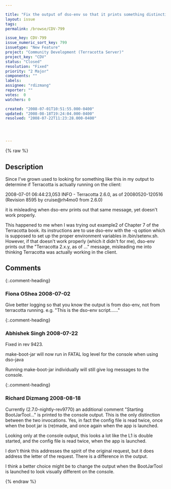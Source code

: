 ```yaml
---

title: "Fix the output of dso-env so that it prints something distinctive"
layout: issue
tags: 
permalink: /browse/CDV-799

issue_key: CDV-799
issue_numeric_sort_key: 799
issuetype: "New Feature"
project: "Community Development (Terracotta Server)"
project_key: "CDV"
status: "Closed"
resolution: "Fixed"
priority: "2 Major"
components: ""
labels: 
assignee: "rdizmang"
reporter: ""
votes:  0
watchers: 0

created: "2008-07-01T10:51:55.000-0400"
updated: "2008-08-18T19:24:04.000-0400"
resolved: "2008-07-22T11:23:28.000-0400"




---
```


{% raw %}

## Description

<div markdown="1" class="description">

Since I've grown used to looking for something like this in my output to determine if Terracotta is actually running on the client:

2008-07-01 06:44:23,053 INFO - Terracotta 2.6.0, as of 20080520-120516 (Revision 8595 by cruise@rh4mo0 from 2.6.0)

it is misleading when dso-env prints out that same message, yet doesn't work properly.

This happened to me when I was trying out example2 of Chapter 7 of the Terracotta book.  its instructions are to use dso-env with the -q option which is supposed to set up the proper environment variables in <TOMCAT>/bin/setenv.sh.  However, if that doesn't work properly (which it didn't for me), dso-env prints out the "Terracotta 2.x.y, as of ..." message, misleading me into thinking Terracotta was actually working in the client.

</div>

## Comments


{:.comment-heading}
### **Fiona OShea** <span class="date">2008-07-02</span>

<div markdown="1" class="comment">

Give better logging so that you know the output is from dso-env, not from terracotta running.
e.g. "This is the dso-env script......"  

</div>


{:.comment-heading}
### **Abhishek Singh** <span class="date">2008-07-22</span>

<div markdown="1" class="comment">

Fixed in rev 9423.

make-boot-jar will now run in FATAL log level for the console when using dso-java

Running make-boot-jar individually will still give log messages to the console.

</div>


{:.comment-heading}
### **Richard Dizmang** <span class="date">2008-08-18</span>

<div markdown="1" class="comment">

Currently (2.7.0-nightly-rev9770) an additional comment "Starting BootJarTool..." is printed to the console output.  This is the only distinction between the two invocations.  Yes, in fact the config file is read twice, once when the boot jar is (re)made, and once again when the app is launched.

Looking only at the console output, this looks a lot like the L1 is double started, and the config file is read twice, when the app is launched.  

I don't think this addresses the spirit of the original request, but it does address the letter of the request.  There is a difference in the output.

I think a better choice might be to change the output when the BootJarTool is launched to look visually different on the console.




</div>



{% endraw %}
